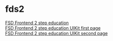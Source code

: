 # fds2

[FSD Frontend 2 step education](https://fredeom.github.io/fds2/dist/)  
[FSD Frontend 2 step education UIKit first page](https://fredeom.github.io/fds2/dist/uikit1.html)  
[FSD Frontend 2 step education UIKit second page](https://fredeom.github.io/fds2/dist/uikit2.html)  
